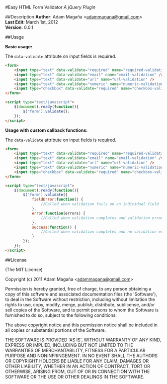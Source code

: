 #Easy HTML Form Validator
*A jQuery Plugin*

##Description
**Author**: Adam Magaña &lt;adammagana@gmail.com&gt;  
**Last Edit**: March 1st, 2012  
**Version**: 0.0.1

##Usage

**Basic usage:**

The `data-validate` attribute on input fields is required.
```html
<form>
    <input type="text" data-validate="required" name="required-validation" />
    <input type="text" data-validate="email" name="email-validation" />
    <input type="text" data-validate="url" name="url-validation" />
    <input type="text" data-validate="numeric" name="numeric-validation" />
    <input type="checkbox" data-validate="required" name="checkbox-validation" />
</form>

<script type="text/javascript">
    $(document).ready(function(){
        $('form').validate();
    });
</script>
```

**Usage with custom callback functions:**

The `data-validate` attribute on input fields is required.
```html
<form>
    <input type="text" data-validate="required" name="required-validation" />
    <input type="text" data-validate="email" name="email-validation" />
    <input type="text" data-validate="url" name="url-validation" />
    <input type="text" data-validate="numeric" name="numeric-validation" />
    <input type="checkbox" data-validate="required" name="checkbox-validation" />
</form>

<script type="text/javascript">
    $(document).ready(function(){
        $('form').validate({
            fieldError:function() {
                //Called when validation fails on an individual field
            },
            error:function(errors) {
                //Called when validation completes and validation errors are found
            },
            success:function() {
                //Called when validation completes and no validation errors are found
            }
        });
    });
</script>
```
##License 

(The MIT License)

Copyright (c) 2011 Adam Magaña &lt;adammagana@gmail.com&gt;

Permission is hereby granted, free of charge, to any person obtaining
a copy of this software and associated documentation files (the
'Software'), to deal in the Software without restriction, including
without limitation the rights to use, copy, modify, merge, publish,
distribute, sublicense, and/or sell copies of the Software, and to
permit persons to whom the Software is furnished to do so, subject to
the following conditions:

The above copyright notice and this permission notice shall be
included in all copies or substantial portions of the Software.

THE SOFTWARE IS PROVIDED 'AS IS', WITHOUT WARRANTY OF ANY KIND,
EXPRESS OR IMPLIED, INCLUDING BUT NOT LIMITED TO THE WARRANTIES OF
MERCHANTABILITY, FITNESS FOR A PARTICULAR PURPOSE AND NONINFRINGEMENT.
IN NO EVENT SHALL THE AUTHORS OR COPYRIGHT HOLDERS BE LIABLE FOR ANY
CLAIM, DAMAGES OR OTHER LIABILITY, WHETHER IN AN ACTION OF CONTRACT,
TORT OR OTHERWISE, ARISING FROM, OUT OF OR IN CONNECTION WITH THE
SOFTWARE OR THE USE OR OTHER DEALINGS IN THE SOFTWARE.